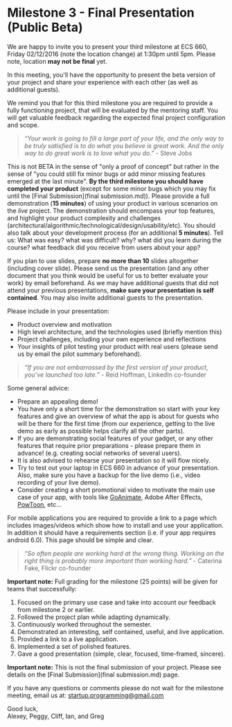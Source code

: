 # Milestone 3 - Final Presentation (Public Beta)

We are happy to invite you to present your third milestone at ECS 660, Friday 02/12/2016 (note the location change) at 1:30pm until 5pm. Please note, location **may not be final** yet.
  
In this meeting, you'll have the opportunity to present the beta version of your project and share your experience with each other (as well as additional guests).

We remind you that for this third milestone you are required to provide a fully functioning project, that will be evaluated by the mentoring staff. You will get valuable feedback regarding the expected final project configuration and scope.

>_“Your work is going to fill a large part of your life, and the only way to be truly satisfied is to do what you believe is great work. And the only way to do great work is to love what you do.”_ - Steve Jobs

This is not BETA in the sense of "only a proof of concept" but rather in the sense of "you could still fix minor bugs or add minor missing features emerged at the last minute". **By the third milestone you should have completed your product** (except for some minor bugs which you may fix until the [Final Submission](final submission.md)). Please provide a full demonstration (**15 minutes**) of using your product in various scenarios on the *live* project. The demonstration should encompass your top features, and highlight your product complexity and challenges (architectural/algorithmic/technological/design/usability/etc). You should also talk about your development process (for an additional **5 minutes**).  Tell us: What was easy? what was difficult? why? what did you learn during the course? what feedback did you receive from users about your app?

If you plan to use slides, prepare **no more than 10** slides altogether (including cover slide). Please send us the presentation (and any other document that you think would be useful for us to better evaluate your work) by email beforehand. As we may have additional guests that did not attend your previous presentations, **make sure your presentation is self contained**.  You may also invite additional guests to the presentation.

Please include in your presentation:

- Product overview and motivation
- High level architecture, and the technologies used (briefly mention this)
- Project challenges, including your own experience and reflections
- Your insights of pilot testing your product with real users (please send us by email the pilot summary beforehand).

>_“If you are not embarrassed by the first version of your product, you’ve launched too late.”_ - Reid Hoffman, LinkedIn co-founder

Some general advice:

- Prepare an appealing demo!
- You have only a short time for the demonstration so start with your key features and give an overview of what the app is about for guests who will be there for the first time (from our experience, getting to the live demo as early as possible helps clarify all the other parts).
- If you are demonstrating social features of your gadget, or any other features that require prior preparations - please prepare them in advance! (e.g. creating social networks of several users). 
- It is also advised to rehearse your presentation so it will flow nicely.
- Try to test out your laptop in ECS 660 in advance of your presentation. Also, make sure you have a backup for the live demo (i.e., video recording of your live demo).
- Consider creating a short promotional video to motivate the main use case of your app, with tools like [GoAnimate](https://goanimate.com/), Adobe After Effects, [PowToon](https://www.powtoon.com), etc...

For mobile applications you are required to provide a link to a page which includes images/videos which show how to install and use your application. In addition it should have a requirements section (i.e. if your app requires android 6.0). This page should be simple and clear.

>_“So often people are working hard at the wrong thing. Working on the right thing is probably more important than working hard.”_ - Caterina Fake, Flickr co-founder

**Important note:** Full grading for the milestone (25 points) will be given for teams that successfully:

1. Focused on the primary use case and take into account our feedback from milestone 2 or earlier.
2. Followed the project plan while adapting dynamically.
3. Continuously worked throughout the semester.
4. Demonstrated an interesting, self contained, useful, and live application.
5. Provided a link to a live application.
6. Implemented a set of polished features.
7. Gave a good presentation (simple, clear, focused, time-framed, sincere).

**Important note:** This is not the final submission of your project. Please see details on the [Final Submission](final submission.md) page.

If you have any questions or comments please do not wait for the milestone meeting, email us at: [startup.programming@gmail.com](mailto:startup.programming@gmail.com)

Good luck,  
Alexey, Peggy, Cliff, Ian, and Greg